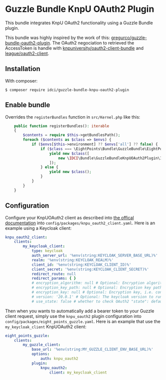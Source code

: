 Guzzle Bundle KnpU OAuth2 Plugin
================================

This bundle integrates KnpU OAuth2 functionality using a Guzzle Bundle plugin.

This bundle was highly inspired by the work of this: [gregurco/guzzle-bundle-oauth2-plugin](https://github.com/gregurco/GuzzleBundleOAuth2Plugin).
The OAuth2 negociation to retrieved the AccessToken is handle with [knpuniversity/oauth2-client-bundle](https://github.com/knpuniversity/oauth2-client-bundle) and [league/oauth2-client](https://oauth2-client.thephpleague.com/).

## Installation

With composer:

```
$ composer require idci/guzzle-bundle-knpu-oauth2-plugin
```

## Enable bundle

Overrides the `registerBundles` function in `src/Kernel.php` like this:

```php
    public function registerBundles(): iterable
    {
        $contents = require $this->getBundlesPath();
        foreach ($contents as $class => $envs) {
            if ($envs[$this->environment] ?? $envs['all'] ?? false) {
                if ($class === \EightPoints\Bundle\GuzzleBundle\EightPointsGuzzleBundle::class) {
                    yield new $class([
                        new \IDCI\Bundle\GuzzleBundleKnpUOAuth2Plugin\IDCIGuzzleBundleKnpUOAuth2Plugin(),
                    ]);
                } else {
                    yield new $class();
                }
            }
        }
    }
```

## Configuration

Configure your KnpUOAuth2 client as described into [the offical documentation](https://github.com/knpuniversity/oauth2-client-bundle#configuration) into `config/packages/knpu_oauth2_client.yaml`.
Here is an example using a Keycloak client:
```yaml
knpu_oauth2_client:
    clients:
        my_keycloak_client:
            type: keycloak
            auth_server_url: '%env(string:KEYCLOAK_SERVER_BASE_URL)%'
            realm: '%env(string:KEYCLOAK_REALM)%'
            client_id: '%env(string:KEYCLOAK_CLIENT_ID)%'
            client_secret: '%env(string:KEYCLOAK_CLIENT_SECRET)%'
            redirect_route: null
            redirect_params: { }
            # encryption_algorithm: null # Optional: Encryption algorith, i.e. RS256
            # encryption_key_path: null # Optional: Encryption key path, i.e. ../key.pem
            # encryption_key: null # Optional: Encryption key, i.e. contents of key or certificate
            # version: '20.0.1' # Optional: The keycloak version to run against
            # use_state: false # whether to check OAuth2 "state": defaults to true
```

Then when you wants to automatically add a bearer token to your Guzzle client request, simply use the `knpu_oauth2` plugin configuration into `config/packages/eight_points_guzzle.yaml`.
Here is an example that use the `my_keycloak_client` KnpUOAuth2 client:
```yaml
eight_points_guzzle:
    clients:
        my_guzzle_client:
            base_url: '%env(string:MY_GUZZLE_CLIENT_ENV_BASE_URL)%'
            options:
                auth: knpu_oauth2
            plugin:
                knpu_oauth2:
                    client: my_keycloak_client
```